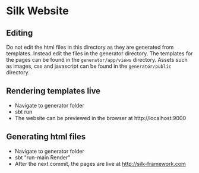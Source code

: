 # Silk Website

## Editing

Do not edit the html files in this directory as they are generated from templates. Instead edit the files in the generator directory. The templates for the pages can be found in the `generator/app/views` directory. Assets such as images, css and javascript can be found in the `generator/public` directory. 

## Rendering templates live

* Navigate to generator folder
* sbt run
* The website can be previewed in the browser at http://localhost:9000

## Generating html files

* Navigate to generator folder
* sbt "run-main Render"
* After the next commit, the pages are live at http://silk-framework.com
